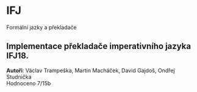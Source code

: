 # IFJ
Formální jazky a překladače

## Implementace překladače imperativního jazyka IFJ18.
**Autoři**: Václav Trampeška, Martin Macháček, David Gajdoš, Ondřej Studnička  
Hodnoceno 7/15b
